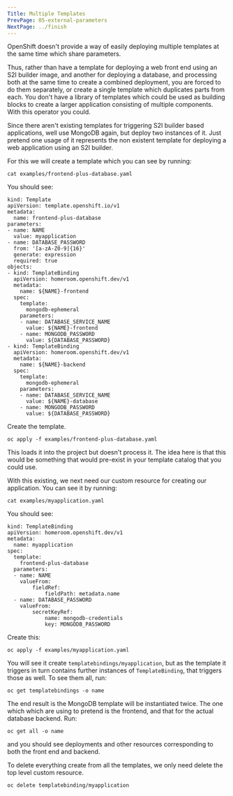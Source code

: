 ```yaml
---
Title: Multiple Templates
PrevPage: 05-external-parameters
NextPage: ../finish
---
```


OpenShift doesn't provide a way of easily deploying multiple templates at the same time which share parameters.

Thus, rather than have a template for deploying a web front end using an S2I builder image, and another for deploying a database, and processing both at the same time to create a combined deployment, you are forced to do them separately, or create a single template which duplicates parts from each. You don't have a library of templates which could be used as building blocks to create a larger application consisting of multiple components. With this operator you could.

Since there aren't existing templates for triggering S2I builder based applications, well use MongoDB again, but deploy two instances of it. Just pretend one usage of it represents the non existent template for deploying a web application using an S2I builder.

For this we will create a template which you can see by running:

```execute
cat examples/frontend-plus-database.yaml
```

You should see:

```
kind: Template
apiVersion: template.openshift.io/v1
metadata:
  name: frontend-plus-database
parameters:
- name: NAME
  value: myapplication
- name: DATABASE_PASSWORD
  from: '[a-zA-Z0-9]{16}'
  generate: expression
  required: true
objects:
- kind: TemplateBinding
  apiVersion: homeroom.openshift.dev/v1
  metadata:
    name: ${NAME}-frontend
  spec:
    template:
      mongodb-ephemeral
    parameters:
    - name: DATABASE_SERVICE_NAME
      value: ${NAME}-frontend
    - name: MONGODB_PASSWORD
      value: ${DATABASE_PASSWORD}
- kind: TemplateBinding
  apiVersion: homeroom.openshift.dev/v1
  metadata:
    name: ${NAME}-backend
  spec:
    template:
      mongodb-ephemeral
    parameters:
    - name: DATABASE_SERVICE_NAME
      value: ${NAME}-database
    - name: MONGODB_PASSWORD
      value: ${DATABASE_PASSWORD}
```

Create the template.

```execute
oc apply -f examples/frontend-plus-database.yaml
```

This loads it into the project but doesn't process it. The idea here is that this would be something that would pre-exist in your template catalog that you could use.

With this existing, we next need our custom resource for creating our application. You can see it by running:

```execute
cat examples/myapplication.yaml
```

You should see:

```
kind: TemplateBinding
apiVersion: homeroom.openshift.dev/v1
metadata:
  name: myapplication
spec:
  template:
    frontend-plus-database
  parameters:
  - name: NAME
    valueFrom:
        fieldRef:
            fieldPath: metadata.name
  - name: DATABASE_PASSWORD
    valueFrom:
        secretKeyRef:
            name: mongodb-credentials
            key: MONGODB_PASSWORD
```

Create this:

```execute
oc apply -f examples/myapplication.yaml
```

You will see it create `templatebindings/myapplication`, but as the template it triggers in turn contains further instances of `TemplateBinding`, that triggers those as well. To see them all, run:

```execute
oc get templatebindings -o name
```

The end result is the MongoDB template will be instantiated twice. The one which which are using to pretend is the frontend, and that for the actual database backend. Run:

```execute
oc get all -o name
```

and you should see deployments and other resources corresponding to both the front end and backend.

To delete everything create from all the templates, we only need delete the top level custom resource.

```execute
oc delete templatebinding/myapplication
```

